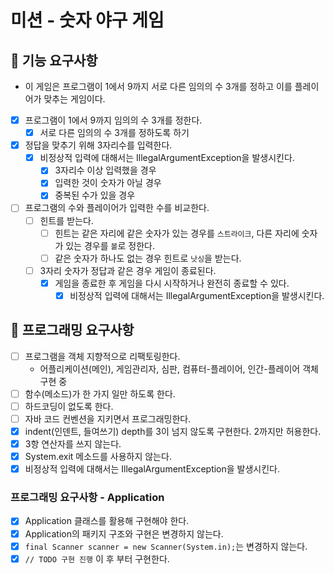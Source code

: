 # **미션 - 숫자 야구 게임**

## **🚀 기능 요구사항**

- 이 게임은 프로그램이 1에서 9까지 서로 다른 임의의 수 3개를 정하고 이를 플레이어가 맞추는 게임이다.
- [x]  프로그램이 1에서 9까지 임의의 수 3개를 정한다.
    - [x]  서로 다른 임의의 수 3개를 정하도록 하기
- [x]  정답을 맞추기 위해 3자리수를 입력한다.
    - [x]  비정상적 입력에 대해서는 IllegalArgumentException을 발생시킨다.
        - [x]  3자리수 이상 입력했을 경우
        - [x]  입력한 것이 숫자가 아닐 경우
        - [x]  중복된 수가 있을 경우
- [ ]  프로그램의 수와 플레이어가 입력한 수를 비교한다.
    - [ ]  힌트를 받는다.
        - [ ]  힌트는 같은 자리에 같은 숫자가 있는 경우를 `스트라이크`, 다른 자리에 숫자가 있는 경우를 `볼`로 정한다.
        - [ ]  같은 숫자가 하나도 없는 경우 힌트로 `낫싱`을 받는다.
    - [ ]  3자리 숫자가 정답과 같은 경우 게임이 종료된다.
        - [x]  게임을 종료한 후 게임을 다시 시작하거나 완전히 종료할 수 있다.
            - [x]  비정상적 입력에 대해서는 IllegalArgumentException을 발생시킨다.

## **🎱 프로그래밍 요구사항**
- [ ]  프로그램을 객체 지향적으로 리팩토링한다.
    - 어플리케이션(메인), 게임관리자, 심판, 컴퓨터-플레이어, 인간-플레이어 객체 구현 중
- [ ]  함수(메소드)가 한 가지 일만 하도록 한다.
- [ ]  하드코딩이 없도록 한다.
- [ ]  자바 코드 컨벤션을 지키면서 프로그래밍한다.
- [x]  indent(인덴트, 들여쓰기) depth를 3이 넘지 않도록 구현한다. 2까지만 허용한다.
- [x]  3항 연산자를 쓰지 않는다.
- [x]  System.exit 메소드를 사용하지 않는다.
- [x]  비정상적 입력에 대해서는 IllegalArgumentException을 발생시킨다.

### **프로그래밍 요구사항 - Application**

- [x]  Application 클래스를 활용해 구현해야 한다.
- [x]  Application의 패키지 구조와 구현은 변경하지 않는다.
- [x]  `final Scanner scanner = new Scanner(System.in);`는 변경하지 않는다.
- [x]  `// TODO 구현 진행` 이 후 부터 구현한다.